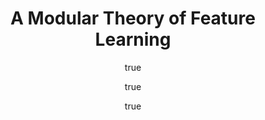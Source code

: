 ---
arxiv: 1611.03125
author:
- family: McNamara
  given: Daniel
  institute: Australian National University and Data61
- family: Ong
  given: Cheng Soon
  institute: Australian National University and Data61
- family: Williamson
  given: Robert C.
  institute: Australian National University and Data61;
layout: refuses
section: pre
title: A Modular Theory of Feature Learning
---